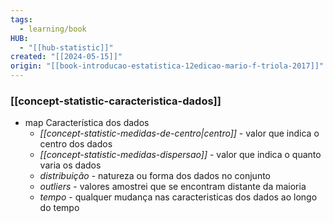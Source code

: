 ```yaml
---
tags:
  - learning/book
HUB:
  - "[[hub-statistic]]"
created: "[[2024-05-15]]"
origin: "[[book-introducao-estatistica-12edicao-mario-f-triola-2017]]"
---
```

### [[concept-statistic-caracteristica-dados]]

- map Característica dos dados
	- *[[concept-statistic-medidas-de-centro|centro]]* - valor que indica o centro dos dados
	- *[[concept-statistic-medidas-dispersao]]* - valor que indica o quanto varia os dados
	- *distribuição* - natureza ou forma dos dados no conjunto
	- *outliers* - valores amostrei que se encontram distante da maioria
	- *tempo* - qualquer mudança nas caracteristicas dos dados ao longo do tempo
